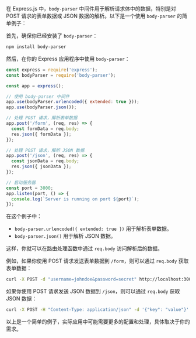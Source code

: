在 Express.js 中，`body-parser` 中间件用于解析请求体中的数据，特别是对 POST 请求的表单数据或 JSON 数据的解析。以下是一个使用 `body-parser` 的简单例子：

首先，确保你已经安装了 `body-parser`：

```bash
npm install body-parser
```

然后，在你的 Express 应用程序中使用 `body-parser`：

```javascript
const express = require('express');
const bodyParser = require('body-parser');

const app = express();

// 使用 body-parser 中间件
app.use(bodyParser.urlencoded({ extended: true }));
app.use(bodyParser.json());

// 处理 POST 请求，解析表单数据
app.post('/form', (req, res) => {
  const formData = req.body;
  res.json({ formData });
});

// 处理 POST 请求，解析 JSON 数据
app.post('/json', (req, res) => {
  const jsonData = req.body;
  res.json({ jsonData });
});

// 启动服务器
const port = 3000;
app.listen(port, () => {
  console.log(`Server is running on port ${port}`);
});
```

在这个例子中：

- `body-parser.urlencoded({ extended: true })` 用于解析表单数据。
- `body-parser.json()` 用于解析 JSON 数据。

这样，你就可以在路由处理函数中通过 `req.body` 访问解析后的数据。

例如，如果你使用 POST 请求发送表单数据到 `/form`，则可以通过 `req.body` 获取表单数据：

```bash
curl -X POST -d "username=johndoe&password=secret" http://localhost:3000/form
```

如果你使用 POST 请求发送 JSON 数据到 `/json`，则可以通过 `req.body` 获取 JSON 数据：

```bash
curl -X POST -H "Content-Type: application/json" -d '{"key": "value"}' http://localhost:3000/json
```

以上是一个简单的例子，实际应用中可能需要更多的配置和处理，具体取决于你的需求。